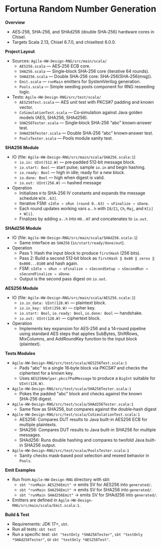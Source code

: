 # Fortuna Random Number Generation

**Overview**
- AES‑256, SHA‑256, and SHAd256 (double SHA‑256) hardware cores in Chisel.
- Targets Scala 2.13, Chisel 6.7.0, and chiseltest 6.0.0.

**Project Layout**
- Sources: `Agile-HW-Design-RNG/src/main/scala/`
  - `AES256.scala` — AES‑256 ECB core.
  - `SHA256.scala` — Single‑block SHA‑256 core (iterative 64 rounds).
  - `SHAd256.scala` — Double SHA‑256 core: SHA‑256(SHA‑256(msg)).
  - `Emit.scala` — `runMain` emitters for SystemVerilog generation.
  - `Pools.scala` — Simple seeding pools component for RNG reseeding logic.
- Tests: `Agile-HW-Design-RNG/src/test/scala/`
  - `AES256Test.scala` — AES unit test with PKCS#7 padding and known vector.
  - `CoSimulationTest.scala` — Co‑simulation against Java golden models (AES, SHA256, SHAd256).
  - `SHA256Tester.scala` — Single‑block SHA‑256 “abc” known‑answer test.
  - `SHAd256Tester.scala` — Double SHA‑256 “abc” known‑answer test.
  - `PoolsTester.scala` — Pools module sanity test.

**SHA256 Module**
- IO (file: `Agile-HW-Design-RNG/src/main/scala/SHA256.scala:1`)
  - `io.in: UInt(512.W)` — pre‑padded 512‑bit message block.
  - `io.start: Bool` — start pulse; sample `io.in` and begin hashing.
  - `io.ready: Bool` — high in idle; ready for a new block.
  - `io.done: Bool` — high when digest is valid.
  - `io.out: UInt(256.W)` — hashed message
- Operation
  - Initializes `H` to SHA‑256 IV constants and expands the message schedule `W[0..63]`.
  - Iterative FSM: `sIdle → sRun (round 0..63) → sFinalize → sDone`.
  - Each round updates working vars `a..h` with `Σ0/Σ1`, `Ch`, `Maj`, and `K[i] + W[i]`.
  - Finalizes by adding `a..h` into `H0..H7` and concatenates to `io.out`.

**SHAd256 Module**
- IO (file: `Agile-HW-Design-RNG/src/main/scala/SHAd256.scala:1`)
  - Same interface as `SHA256` (`in/start/ready/done/out`).
- Operation
  - Pass 1: Hash the input block to produce `firstHash` (256 bits).
  - Pass 2: Build a second 512‑bit block as `firstHash ‖ 0x80 ‖ zeros ‖ 0x000...0100` and hash again.
  - FSM: `sIdle → sRun → sFinalize → sSecondSetup → sSecondRun → sSecondFinalize → sDone`.
  - Output is the second pass digest on `io.out`.

**AES256 Module**
- IO (file: `Agile-HW-Design-RNG/src/main/scala/AES256.scala:1`)
  - `io.in_data: UInt(128.W)` — plaintext block.
  - `io.in_key: UInt(256.W)` — cipher key.
  - `io.start: Bool`, `io.ready: Bool`, `io.done: Bool` — handshake.
  - `io.out: UInt(128.W)` — ciphertext block.
- Operation
  - Implements key expansion for AES‑256 and a 14‑round pipeline using standard AES steps that applies SubBytes, ShiftRows, MixColumns, and AddRoundKey function to the input block (plaintext).

**Tests Modules**
- `Agile-HW-Design-RNG/src/test/scala/AES256Test.scala:1`
  - Pads "abc" to a single 16‑byte block via PKCS#7 and checks the ciphertext for a known key.
  - Uses `AES256Helper.pkcs7PadMessage` to produce a `BigInt` suitable for `UInt(128.W)`.
- `Agile-HW-Design-RNG/src/test/scala/SHA256Tester.scala:1`
  - Pokes the padded "abc" block and checks against the known SHA‑256 digest.
- `Agile-HW-Design-RNG/src/test/scala/SHAd256Tester.scala:1`
  - Same flow as SHA256, but compares against the double‑hash digest
- `Agile-HW-Design-RNG/src/test/scala/CoSimulationTest.scala:1`
  - AES256: Compares DUT results to Java built-in AES256 ECB for multiple plaintexts.
  - SHA256: Compares DUT results to Java built-in SHA256 for multiple messages.
  - SHAd256: Runs double hashing and compares to twofold Java built-in SHA256 output.
- `Agile-HW-Design-RNG/src/test/scala/PoolsTester.scala:1`
  - Sanity checks mask‑based pool selection and reseed behavior in `Pools`.

**Emit Examples**
- Run from `Agile-HW-Design-RNG` directory with sbt:
  - `sbt "runMain AES256Emit"` → emits SV for AES256 into `generated/`.
  - `sbt "runMain SHA256Emit"` → emits SV for SHA256 into `generated/`.
  - `sbt "runMain SHAd256Emit"` → emits SV for SHAd256 into `generated/`.
- Emitters are defined in `Agile-HW-Design-RNG/src/main/scala/Emit.scala:1`.

**Build & Test**
- Requirements: JDK 17+, `sbt`.
- Run all tests: `sbt test`
- Run a specific test: `sbt "testOnly *SHA256Tester"`, `sbt "testOnly *SHAd256Tester"`, or `sbt "testOnly *AES256Test"`.


